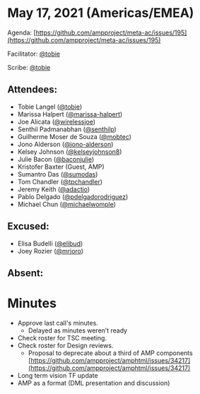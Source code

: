 # May 17, 2021 (Americas/EMEA)

Agenda: [https://github.com/ampproject/meta-ac/issues/195](https://github.com/ampproject/meta-ac/issues/195)

Facilitator: [@tobie][tobie]

Scribe: [@tobie][tobie]

## Attendees:

*   Tobie Langel ([@tobie][tobie])
*   Marissa Halpert ([@marissa-halpert][marissa-halpert])
*   Joe Alicata ([@wirelessjoe][wirelessjoe])
*   Senthil Padmanabhan ([@senthilp][senthilp])
*   Guilherme Moser de Souza ([@mobtec][mobtec])
*   Jono Alderson ([@jono-alderson][jono-alderson])
*   Kelsey Johnson ([@kelseyjohnson8][kelseyjohnson8])
*   Julie Bacon ([@baconjulie][baconjulie])
*   Kristofer Baxter (Guest, AMP)
*   Sumantro Das ([@sumodas][sumodas])
*   Tom Chandler ([@tpchandler][tpchandler])
*   Jeremy Keith ([@adactio][adactio])
*   Pablo Delgado ([@pdelgadorodriguez][pdelgadorodriguez])
*   Michael Chun ([@michaelwomple][michaelwomple])

## Excused:

*   Elisa Budelli ([@elibud][elibud])
*   Joey Rozier ([@mrjoro][mrjoro])

## Absent:


# Minutes

*   Approve last call's minutes.
    *   Delayed as minutes weren’t ready
*   Check roster for TSC meeting.
*   Check roster for Design reviews.
    *   Proposal to deprecate about a third of AMP components [https://github.com/ampproject/amphtml/issues/34217](https://github.com/ampproject/amphtml/issues/34217)
*   Long term vision TF update
*   AMP as a format (DML presentation and discussion)

[tobie]: https://github.com/tobie
[wirelessjoe]: https://github.com/wirelessjoe
[sumodas]: https://github.com/sumodas
[senthilp]: https://github.com/senthilp
[elibud]: https://github.com/elibud
[mobtec]: https://github.com/mobtec
[pdelgadorodriguez]: https://github.com/pdelgadorodriguez
[marissa-halpert]: https://github.com/marissa-halpert
[candice-womp]: https://github.com/candice-womp
[jono-alderson]: https://github.com/jono-alderson
[baconjulie]: https://github.com/baconjulie
[kelseyjohnson8]: https://github.com/kelseyjohnson8]
[adactio]: https://github.com/adactio
[mrjoro]: https://github.com/mrjoro
[jorydotcom]: https://github.com/jorydotcom
[DavidStrauss]: https://github.com/DavidStrauss
[cpapazian]: https://github.com/cpapazian
[dvoytenko]: https://github.com/dvoytenko
[rudygalfi]: https://github.com/rudygalfi
[KasianaMac]: https://github.com/KasianaMac
[tpchandler]: https://github.com/tpchandler
[j-tt]: https://github.com/j-tt
[SiddiqiFaizan]: https://github.com/SiddiqiFaizan
[kenjibaheux]: https://github.com/kenjibaheux
[kristoferbaxter]: https://github.com/kristoferbaxter
[MadisonMiner]: https://github.com/MadisonMiner
[nainar]: https://github.com/nainar
[michaelwomple]: https://github.com/michaelwomple
